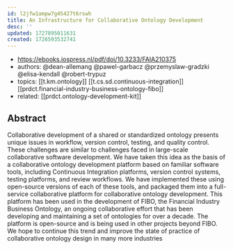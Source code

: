 ```yaml
---
id: l2jfw1ampw7g45427t6rswh
title: An Infrastructure for Collaborative Ontology Development
desc: ''
updated: 1727895011631
created: 1726593532741
---
```


- https://ebooks.iospress.nl/pdf/doi/10.3233/FAIA210375
- authors: @dean-allemang @pawel-garbacz @przemyslaw-gradzki @elisa-kendall @robert-trypuz
- topics: [[t.km.ontology]] [[t.cs.sd.continuous-integration]] [[prdct.financial-industry-business-ontology-fibo]]
- related: [[prdct.ontology-development-kit]]

## Abstract

Collaborative development of a shared or standardized ontology presents unique issues in workflow, version control, testing, and quality control. These challenges are similar to challenges faced in large-scale collaborative software development. We have taken this idea as the basis of a collaborative ontology development platform based on familiar software tools, including Continuous Integration platforms, version control systems, testing platforms, and review workflows. We have implemented these using open-source versions of each of these tools, and packaged them into a full-service collaborative platform for collaborative ontology development. This platform has been used in the development of FIBO, the Financial Industry Business Ontology, an ongoing collaborative effort that has been developing and maintaining a set of ontologies for over a decade. The platform is open-source and is being used in other projects beyond FIBO. We hope to continue this trend and improve the state of practice of collaborative ontology design in many more industries

